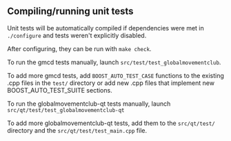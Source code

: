 Compiling/running unit tests
------------------------------------

Unit tests will be automatically compiled if dependencies were met in `./configure`
and tests weren't explicitly disabled.

After configuring, they can be run with `make check`.

To run the gmcd tests manually, launch `src/test/test_globalmovementclub`.

To add more gmcd tests, add `BOOST_AUTO_TEST_CASE` functions to the existing
.cpp files in the `test/` directory or add new .cpp files that
implement new BOOST_AUTO_TEST_SUITE sections.

To run the globalmovementclub-qt tests manually, launch `src/qt/test/test_globalmovementclub-qt`

To add more globalmovementclub-qt tests, add them to the `src/qt/test/` directory and
the `src/qt/test/test_main.cpp` file.
